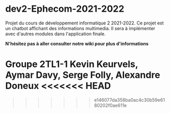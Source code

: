 # dev2-Ephecom-2021-2022
Projet du cours de développement informatique 2 2021-2022. Ce projet est un chatbot affichant des informations multimedia. Il sera à implémenter avec d'autres modules dans l'application finale.

<b>N'hésitez pas à aller consulter notre wiki pour plus d'informations</b>

Groupe 2TL1-1
Kevin Keurvels, Aymar Davy, Serge Folly, Alexandre Doneux
<<<<<<< HEAD
=======




>>>>>>> e146077da358ba0ac4c30b59e6180202f0ae611e
